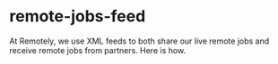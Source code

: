 # remote-jobs-feed
At Remotely, we use XML feeds to both share our live remote jobs and receive remote jobs from partners. Here is how.
